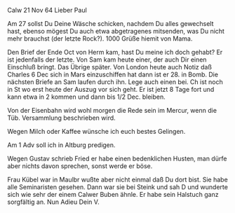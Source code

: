  Calw 21 Nov 64
Lieber Paul

Am 27 sollst Du Deine Wäsche schicken, nachdem Du alles gewechselt hast, ebenso mögest Du auch etwa abgetragenes mitsenden, was Du nicht mehr brauchst (der letzte Rock?). 1000 Grüße hiemit von Mama.

Den Brief der Ende Oct von Herm kam, hast Du meine ich doch gehabt? Er ist jedenfalls der letzte. Von Sam kam heute einer, der auch Dir einen Einschluß bringt. Das Übrige später. Von London heute auch Notiz daß Charles 6 Dec sich in Mars einzuschiffen hat dann ist er 28. in Bomb. Die nächsten Briefe an Sam laufen durch ihn. Lege auch einen bei. Ch ist noch in St wo erst heute der Auszug vor sich geht. Er ist jetzt 8 Tage fort und kann etwa in 2 kommen und dann bis 1/2 Dec. bleiben.

Von der Eisenbahn wird wohl morgen die Rede sein im Mercur, wenn die Tüb. Versammlung beschrieben wird.

Wegen Milch oder Kaffee wünsche ich euch bestes Gelingen.

Am 1 Adv soll ich in Altburg predigen.

Wegen Gustav schrieb Fried er habe einen bedenklichen Husten, man dürfe aber nichts davon sprechen, sonst werde er böse.

Frau Kübel war in Maulbr wußte aber nicht einmal daß Du dort bist. Sie habe alle Seminaristen gesehen. Dann war sie bei Steink und sah D und wunderte sich wie sehr der einem Calwer Buben ähnle. Er habe sein Halstuch ganz sorgfältig an. Nun Adieu
 Dein V.

